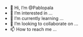 - 👋 Hi, I’m @Pablopala
- 👀 I’m interested in ...
- 🌱 I’m currently learning ...
- 💞️ I’m looking to collaborate on ...
- 📫 How to reach me ...

<!---
Pablopala/Pablopala is a ✨ special ✨ repository because its `README.md` (this file) appears on your GitHub profile.
You can click the Preview link to take a look at your changes.
--->

